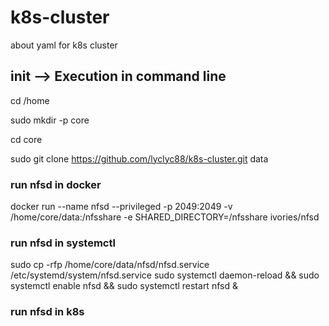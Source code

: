 # k8s-cluster
about yaml for k8s cluster 


## init --> Execution in command line
cd /home 

sudo mkdir -p core 

cd core

sudo git clone https://github.com/lyclyc88/k8s-cluster.git data

### run nfsd in docker
docker run --name nfsd --privileged  -p 2049:2049 -v /home/core/data:/nfsshare  -e SHARED_DIRECTORY=/nfsshare  ivories/nfsd

### run nfsd in systemctl
sudo cp -rfp /home/core/data/nfsd/nfsd.service /etc/systemd/system/nfsd.service
sudo systemctl daemon-reload && sudo systemctl enable nfsd && sudo systemctl restart nfsd &

### run nfsd in k8s


